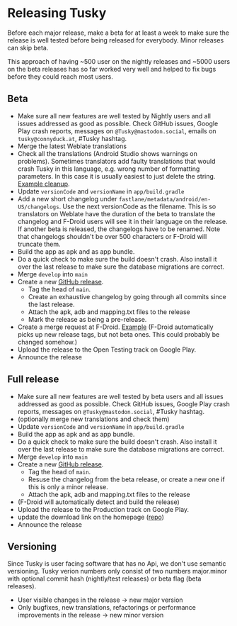 # Releasing Tusky

Before each major release, make a beta for at least a week to make sure the release is well tested before being released for everybody. Minor releases can skip beta.

This approach of having ~500 user on the nightly releases and ~5000 users on the beta releases has so far worked very well and helped to fix bugs before they could reach most users.

## Beta

- Make sure all new features are well tested by Nightly users and all issues addressed as good as possible. Check GitHub issues, Google Play crash reports, messages on `@Tusky@mastodon.social`, emails on `tusky@connyduck.at`, #Tusky hashtag.
- Merge the latest Weblate translations
- Check all the translations (Android Studio shows warnings on problems). Sometimes translators add faulty translations that would crash Tusky in this language, e.g. wrong number of formatting parameters. In this case it is usually easiest to just delete the string. [Example cleanup](https://github.com/tuskyapp/Tusky/commit/feaea70af418c77178985144a2d01a8e97725dfd).
- Update `versionCode` and `versionName` in `app/build.gradle`
- Add a new short changelog under `fastlane/metadata/android/en-US/changelogs`. Use the next versionCode as the filename. This is so translators on Weblate have the duration of the beta to translate the changelog and F-Droid users will see it in their language on the release. If another beta is released, the changelogs have to be renamed. Note that changelogs shouldn't be over 500 characters or F-Droid will truncate them.
- Build the app as apk and as app bundle.
- Do a quick check to make sure the build doesn't crash. Also install it over the last release to make sure the database migrations are correct.
- Merge `develop` into `main`
- Create a new [GitHub release](https://github.com/tuskyapp/Tusky/releases).
  - Tag the head of `main`.
  - Create an exhaustive changelog by going through all commits since the last release.
  - Attach the apk, adb and mapping.txt files to the release
  - Mark the release as being a pre-release.
- Create a merge request at F-Droid. [Example](https://gitlab.com/fdroid/fdroiddata/-/merge_requests/11218) (F-Droid automatically picks up new release tags, but not beta ones. This could probably be changed somehow.)
- Upload the release to the Open Testing track on Google Play.
- Announce the release

## Full release

- Make sure all new features are well tested by beta users and all issues addressed as good as possible. Check GitHub issues, Google Play crash reports, messages on `@Tusky@mastodon.social`, #Tusky hashtag.
- (optionally merge new translations and check them)
- Update `versionCode` and `versionName` in `app/build.gradle`
- Build the app as apk and as app bundle.
- Do a quick check to make sure the build doesn't crash. Also install it over the last release to make sure the database migrations are correct.
- Merge `develop` into `main`
- Create a new [GitHub release](https://github.com/tuskyapp/Tusky/releases).
  - Tag the head of `main`.
  - Resuse the changelog from the beta release, or create a new one if this is only a minor release.
  - Attach the apk, adb and mapping.txt files to the release
- (F-Droid will automatically detect and build the release)
- Upload the release to the Production track on Google Play.
- update the download link on the homepage ([repo](https://github.com/tuskyapp/tuskyapp.github.io))
- Announce the release

## Versioning

Since Tusky is user facing software that has no Api, we don't use semantic versioning. Tusky verion numbers only consist of two numbers major.minor with optional commit hash (nightly/test releases) or beta flag (beta releases).
- User visible changes in the release -> new major version
- Only bugfixes, new translations, refactorings or performance improvements in the release -> new minor version
